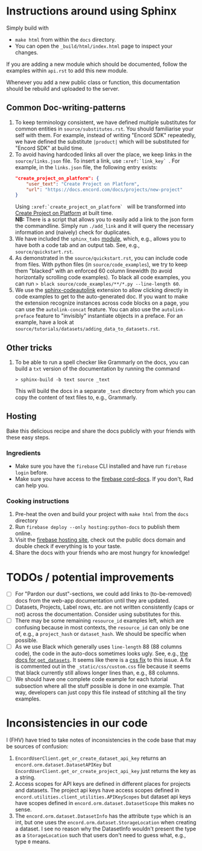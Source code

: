 # Instructions around using Sphinx
Simply build with
* `make html` from within the `docs` directory.
* You can open the `_build/html/index.html` page to inspect your changes.

If you are adding a new module which should be documented, follow the examples within `api.rst` to add this new module.

Whenever you add a new public class or function, this documentation should be rebuild and uploaded to the server.

## Common Doc-writing-patterns
1. To keep terminology consistent, we have defined multiple substitutes for common entities in `source/substitutes.rst`. 
    You should familiarise your self with them.
    For example, instead of writing "Encord SDK" repeatedly, we have defined the substitute `|product|` which will be substituted for "Encord SDK" at build time.
2. To avoid having hardcoded links all over the place, we keep links in the `source/links.json` file. To insert a link, use ``:xref:`link_key` ``. 
   For example, in the `links.json` file, the following entry exists:
    ```json
    "create_project_on_platform": {
        "user_text": "Create Project on Platform",
        "url": "https://docs.encord.com/docs/projects/new-project"
    }
    ```
    Using ``:xref:`create_project_on_platform` `` will be transformed into [Create Project on Platform](https://docs.encord.com/docs/projects/new-project) at built time.  
    __NB:__ There is a script that allows you to easily add a link to the json form the
    commandline. Simply run `./add_link` and it will query the necessary information and
    (naively) check for duplicates.
3. We have included the `sphinx_tabs` [module](https://github.com/executablebooks/sphinx-tabs), which, e.g., allows you to have both a code tab and an output tab. See, e.g., `source/quickstart.rst`.
4. As demonstrated in the `source/quickstart.rst`, you can include code from files. 
    With python files (in `source/code_examples`), we try to keep them "blacked" with an enforced 60 column linewidth (to avoid horizontally scrolling code examples).
    To black all code examples, you can run `> black source/code_examples/**/*.py --line-length 60`.
5. We use the [sphinx-codeautolink](https://sphinx-codeautolink.readthedocs.io/en/latest/index.html)
    extension to allow clicking directly in code examples to get to the auto-generated doc.
    If you want to make the extension recognize instances across code blocks on a page, you can use the `autolink-concat` feature.
    You can also use the `autolink-preface` feature to "invisibly" instantiate objects in a preface.
    For an example, have a look at `source/tutorials/datasets/adding_data_to_datasets.rst`.

## Other tricks
1. To be able to run a spell checker like Grammarly on the docs, you can build a `txt` version of the documentation by running the command
   ```shell
   > sphinx-build -b text source _text
   ```
   This will build the docs in a separate `_text` directory from which you can copy the content of text files to, e.g., Grammarly.
   

## Hosting
Bake this delicious recipe and share the docs publicly with your friends with these easy steps.

### Ingredients
* Make sure you have the `firebase` CLI installed and have run `firebase login` before.
* Make sure you have access to the [firebase cord-docs](https://console.firebase.google.com/u/0/project/cord-docs/overview). If you don't, Rad can help you.

### Cooking instructions
1) Pre-heat the oven and build your project with `make html` from the `docs` directory
2) Run `firebase deploy --only hosting:python-docs` to publish them online.
3) Visit the [firebase hosting site](https://console.firebase.google.com/u/0/project/cord-docs/hosting/sites/python-docs), check out the public docs domain and double check if everything is to your taste.
4) Share the docs with your friends who are most hungry for knowledge! 

# TODOs / potential improvements
- [ ] For "Pardon our dust"-sections, we could add links to (to-be-removed) docs from the web-app documentation until they are updated.
- [ ] Datasets, Projects, Label rows, etc. are not written consistently (caps or not) across the documentation. Consider using substitutes for this.
- [ ] There may be some remaining `resource_id` examples left, which are confusing because in most contexts, the `resource_id` can only be one of, e.g., a `project_hash` or `dataset_hash`. We should be specific when possible.
- [ ] As we use Black which generally uses `line-length` 88 (88 columns code), the code in the auto-docs sometimes looks ugly. 
      See, e.g., [the docs for `get_datasets`](python.docs.encord.com/user_client.html#EncordUserClient.get_datasets).
      It seems like there is a [css fix](https://github.com/sphinx-doc/sphinx/issues/3092#issuecomment-258922773) to this issue.
      A fix is commented out in the `_static/css/custom.css` file because it seems that black currently still allows longer lines than, e.g., 88 columns.
- [ ] We should have one complete code example for each tutorial subsection where all the stuff possible is done in one example. 
      That way, developers can just copy this file instead of stitching all the tiny examples. 

# Inconsistencies in our code
I (FHV) have tried to take notes of inconsistencies in the code base that may be sources of confusion:

1. `EncordUserClient.get_or_create_dataset_api_key` returns an `encord.orm.dataset.DatasetAPIKey` but `EncordUserClient.get_or_create_project_api_key` just returns the key as a string. 
2. Access scopes for API keys are defined in different places for projects and datasets.
   The project api keys have access scopes defined in `encord.utilities.client_utilities.APIKeyScopes` but dataset api keys have scopes defined in `encord.orm.dataset.DatasetScope` this makes no sense. 
3. The `encord.orm.dataset.DatasetInfo` has the attribute `type` which is an int, but one uses the `encord.orm.dataset.StorageLocation` when creating a dataset. I see no reason why the DatasetInfo wouldn't present the type as a `StorageLocation` such that users don't need to guess what, e.g.,  type `0` means.